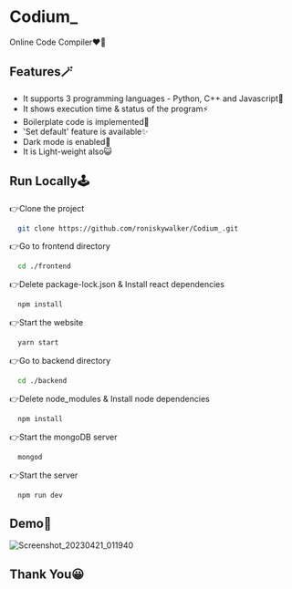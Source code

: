 # Codium_

Online Code Compiler❤‍🔥

## Features🪄

- It supports 3 programming languages - Python, C++ and Javascript💫
- It shows execution time & status of the program⚡
- Boilerplate code is implemented💯 
- 'Set default' feature is available✨
- Dark mode is enabled🎨
- It is Light-weight also😺


## Run Locally🕹️

👉Clone the project

```bash
  git clone https://github.com/roniskywalker/Codium_.git
```

👉Go to frontend directory

```bash
  cd ./frontend
```

👉Delete package-lock.json & Install react dependencies

```bash
  npm install
```

👉Start the website

```bash
  yarn start
```

👉Go to backend directory

```bash
  cd ./backend
```

👉Delete node_modules & Install node dependencies

```bash
  npm install
```

👉Start the mongoDB server 

```bash
  mongod
```

👉Start the server

```bash
  npm run dev
```

## Demo🔮

![Screenshot_20230421_011940](https://user-images.githubusercontent.com/97012708/233477220-71b8b7ff-919e-4476-a010-2fcd98664a91.png)


## Thank You😀
